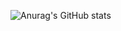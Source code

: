 ![Anurag's GitHub stats](https://github-readme-stats.vercel.app/api?username=Simpoly&hide=contribs&show_icons=true&theme=dracula,prs)
